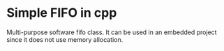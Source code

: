 # Simple FIFO in cpp
Multi-purpose software fifo class. It can be used in an embedded project since it does not use memory allocation.
